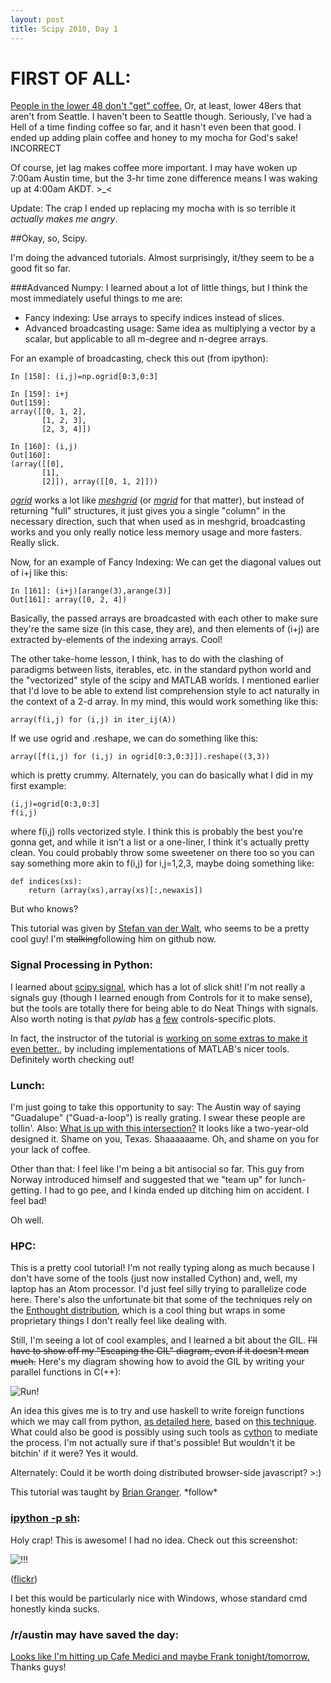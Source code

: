 ```yaml
---
layout: post
title: Scipy 2010, Day 1
---
```


# FIRST OF ALL:

[People in the lower 48 don't "get" coffee.](http://www.history.com/videos/tougher-in-alaska-coffee#tougher-in-alaska-coffee) Or, at least, lower 48ers that aren't from Seattle. I haven't been to Seattle though.  Seriously, I've had a Hell of a time finding coffee so far, and it hasn't even been that good. I ended up adding  plain coffee and honey to my mocha for God's sake! INCORRECT

Of course, jet lag makes coffee more important. I may have woken up 7:00am Austin time, but the 3-hr time zone difference means I was waking up at 4:00am AKDT. >_<

Update: The crap I ended up replacing my mocha with is so terrible it *actually makes me angry*.

##Okay, so, Scipy.

I'm doing the advanced tutorials. Almost surprisingly, it/they seem to be a good fit so far.

###Advanced Numpy:
I learned about a lot of little things, but I think the most immediately useful things to me are:

* Fancy indexing: Use arrays to specify indices instead of slices.
* Advanced broadcasting usage: Same idea as multiplying a vector by a scalar, but applicable to all m-degree and n-degree arrays.

For an example of broadcasting, check this out (from ipython):

    In [158]: (i,j)=np.ogrid[0:3,0:3]
    
    In [159]: i+j
    Out[159]: 
    array([[0, 1, 2],
           [1, 2, 3],
           [2, 3, 4]])

    In [160]: (i,j)
    Out[160]: 
    (array([[0],
           [1],
           [2]]), array([[0, 1, 2]]))

[*ogrid*](http://docs.scipy.org/doc/numpy/reference/generated/numpy.ogrid.html) works a lot like [*meshgrid*](http://www.mathworks.com/access/helpdesk/help/techdoc/ref/meshgrid.html) (or [*mgrid*](http://docs.scipy.org/doc/numpy/reference/generated/numpy.mgrid.html) for that matter), but instead of returning "full" structures, it just gives you a single "column" in the necessary direction, such that when used as in meshgrid, broadcasting works and you only really notice less memory usage and more fasters. Really slick.

Now, for an example of Fancy Indexing: We can get the diagonal values out of i+j like this:

    In [161]: (i+j)[arange(3),arange(3)]
    Out[161]: array([0, 2, 4])

Basically, the passed arrays are broadcasted with each other to make sure they're the same size (in this case, they are), and then elements of (i+j) are extracted by-elements of the indexing arrays. Cool!

The other take-home lesson, I think, has to do with the clashing of paradigms between lists, iterables, etc. in the standard python world and the "vectorized" style of the scipy and MATLAB worlds. I mentioned earlier that I'd love to be able to extend list comprehension style to act naturally in the context of a 2-d array. In my mind, this would work something like this:

    array(f(i,j) for (i,j) in iter_ij(A))

If we use ogrid and .reshape, we can do something like this:

    array([f(i,j) for (i,j) in ogrid[0:3,0:3]]).reshape((3,3))

which is pretty crummy. Alternately, you can do basically what I did in my first example:

    (i,j)=ogrid[0:3,0:3]
    f(i,j)

where f(i,j) rolls vectorized style. I think this is probably the best you're gonna get, and while it isn't a list or a one-liner, I think it's actually pretty clean. You could probably throw some sweetener on there too so you can say something more akin to f(i,j) for i,j=1,2,3, maybe doing something like:

    def indices(xs):
        return (array(xs),array(xs)[:,newaxis])

But who knows?

This tutorial was given by [Stefan van der Walt](http://mentat.za.net/), who seems to be a pretty cool guy! I'm <s>stalking</s>following him on github now.


### Signal Processing in Python:

I learned about [scipy.signal](http://docs.scipy.org/doc/scipy/reference/signal.html), which has a lot of slick shit! I'm not really a signals guy (though I learned enough from Controls for it to make sense), but the tools are totally there for being able to do Neat Things with signals. Also worth noting is that *pylab* has [a](http://duckduckgo.com/?q=pyplot+psd) [few](http://mouseabuse.co.uk/blog/spectrogram-python) controls-specific plots.

In fact, the instructor of the tutorial is [working on some extras to make it even better.](http://python-control.sourceforge.net/), by including implementations of MATLAB's nicer tools. Definitely worth checking out!

### Lunch:

I'm just going to take this opportunity to say: The Austin way of saying "Guadalupe" ("Guad-a-loop") is really grating. I swear these people are tollin'. Also: [What is up with this intersection?](http://maps.google.com/maps?&ll=30.281718,-97.741798&spn=0.000427,0.00086&t=k&z=20) It looks like a two-year-old designed it. Shame on you, Texas. Shaaaaaame. Oh, and shame on you for your lack of coffee.

Other than that: I feel like I'm being a bit antisocial so far. This guy from Norway introduced himself and suggested that we "team up" for lunch-getting.  I had to go pee, and I kinda ended up ditching him on accident. I feel bad!

Oh well.

### HPC:

This is a pretty cool tutorial! I'm not really typing along as much because I don't have some of the tools (just now installed Cython) and, well, my laptop has an Atom processor. I'd just feel silly trying to parallelize code here. There's also the unfortunate bit that some of the techniques rely on the [Enthought distribution](http://www.enthought.com/products/epd.php), which is a cool thing but wraps in some proprietary things I don't really feel like dealing with.

Still, I'm seeing a lot of cool examples, and I learned a bit about the GIL. <s>I'll have to show off my "Escaping the GIL" diagram, even if it doesn't mean much.</s> Here's my diagram showing how to avoid the GIL by writing your parallel functions in C(++):

![Run!](http://farm5.static.flickr.com/4115/4744195288_5cba7562e9.jpg)

An idea this gives me is to try and use haskell to write foreign functions which we may call from python, [as detailed here](http://wiki.python.org/moin/PythonVsHaskell), based on [this technique](http://weblog.haskell.cz/pivnik/building-a-shared-library-in-haskell/). What could also be good is possibly using such tools as [cython](http://cython.org/) to mediate the process. I'm not actually sure if that's possible! But wouldn't it be bitchin' if it were? Yes it would.

Alternately: Could it be worth doing distributed browser-side javascript? >:)

This tutorial was taught by [Brian Granger](http://github.com/ellisonbg). \*follow\*

### [ipython -p sh](http://ipython.scipy.org/moin/Cookbook/ShProfile):

Holy crap! This is awesome! I had no idea. Check out this screenshot:

![!!!](http://farm5.static.flickr.com/4081/4743309891_80b0db9633.jpg)

([flickr](http://www.flickr.com/photos/jesusabdullah/4743309891/sizes/l/))

I bet this would be particularly nice with Windows, whose standard cmd honestly kinda sucks.

### /r/austin may have saved the day:

[Looks like I'm hitting up Cafe Medici and maybe Frank tonight/tomorrow.](http://www.reddit.com/r/Austin/comments/cjvnz/where_can_i_find_a_halfdecent_cup_of_coffee/) Thanks guys!
